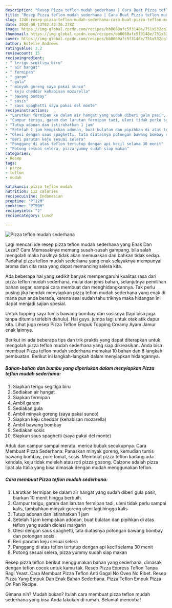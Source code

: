 ```yaml
---
description: "Resep Pizza teflon mudah sederhana | Cara Buat Pizza teflon mudah sederhana Yang Lezat"
title: "Resep Pizza teflon mudah sederhana | Cara Buat Pizza teflon mudah sederhana Yang Lezat"
slug: 1246-resep-pizza-teflon-mudah-sederhana-cara-buat-pizza-teflon-mudah-sederhana-yang-lezat
date: 2020-08-13T02:42:26.278Z
image: https://img-global.cpcdn.com/recipes/bb8660afc5f3148e/751x532cq70/pizza-teflon-mudah-sederhana-foto-resep-utama.jpg
thumbnail: https://img-global.cpcdn.com/recipes/bb8660afc5f3148e/751x532cq70/pizza-teflon-mudah-sederhana-foto-resep-utama.jpg
cover: https://img-global.cpcdn.com/recipes/bb8660afc5f3148e/751x532cq70/pizza-teflon-mudah-sederhana-foto-resep-utama.jpg
author: Estelle Andrews
ratingvalue: 3.2
reviewcount: 15
recipeingredient:
- " terigu segitiga biru"
- " air hangat"
- " fermipan"
- " garam"
- " gula"
- " minyak goreng saya pakai sunco"
- " keju cheddar kehabisan mozarella"
- " bawang bombay"
- " sosis"
- " saus spaghetti saya pakai del monte"
recipeinstructions:
- "Larutkan fermipan ke dalam air hangat yang sudah diberi gula pasir, biarkan 10 menit hingga berbuih."
- "Campur terigu, garam dan larutan fermipan tadi, uleni tidak perlu sampai kalis, tambahkan minyak goreng uleni lagi hingga kalis"
- "Tutup adonan dan istirahatkan 1 jam"
- "Setelah 1 jam kempiskan adonan, buat bulatan dan pipihkan di atas teflon yang sudah diolesi margarin"
- "Olesi dengan saus spaghetti, tata diatasnya potongan bawang bombay dan potongan sosis"
- "Beri parutan keju sesuai selera"
- "Panggang di atas teflon tertutup dengan api kecil selama 30 menit"
- "Potong sesuai selera, pizza yummy sudah siap makan"
categories:
- Resep
tags:
- pizza
- teflon
- mudah

katakunci: pizza teflon mudah 
nutrition: 112 calories
recipecuisine: Indonesian
preptime: "PT12M"
cooktime: "PT50M"
recipeyield: "2"
recipecategory: Lunch

---
```



![Pizza teflon mudah sederhana](https://img-global.cpcdn.com/recipes/bb8660afc5f3148e/751x532cq70/pizza-teflon-mudah-sederhana-foto-resep-utama.jpg)

Lagi mencari ide resep pizza teflon mudah sederhana yang Enak Dan Lezat? Cara Memasaknya memang susah-susah gampang. bila salah mengolah maka hasilnya tidak akan memuaskan dan bahkan tidak sedap. Padahal pizza teflon mudah sederhana yang enak selayaknya mempunyai aroma dan cita rasa yang dapat memancing selera kita.

Ada beberapa hal yang sedikit banyak mempengaruhi kualitas rasa dari pizza teflon mudah sederhana, mulai dari jenis bahan, selanjutnya pemilihan bahan segar, sampai cara membuat dan menghidangkannya. Tak perlu pusing jika hendak menyiapkan pizza teflon mudah sederhana yang enak di mana pun anda berada, karena asal sudah tahu triknya maka hidangan ini dapat menjadi sajian spesial.

Untuk topping saya tumis bawang bombay dan sosisnya (tapi bisa juga tanpa ditumis terlebih dahulu). Hai guys. jumpa lagi untuk otak atik dapur kita. Lihat juga resep Pizza Teflon Empuk Topping Creamy Ayam Jamur enak lainnya.


Berikut ini ada beberapa tips dan trik praktis yang dapat diterapkan untuk mengolah pizza teflon mudah sederhana yang siap dikreasikan. Anda bisa membuat Pizza teflon mudah sederhana memakai 10 bahan dan 8 langkah pembuatan. Berikut ini langkah-langkah dalam menyiapkan hidangannya.

<!--inarticleads1-->

##### Bahan-bahan dan bumbu yang diperlukan dalam menyiapkan Pizza teflon mudah sederhana:

1. Siapkan  terigu segitiga biru
1. Sediakan  air hangat
1. Siapkan  fermipan
1. Ambil  garam
1. Sediakan  gula
1. Ambil  minyak goreng (saya pakai sunco)
1. Siapkan  keju cheddar (kehabisan mozarella)
1. Ambil  bawang bombay
1. Sediakan  sosis
1. Siapkan  saus spaghetti (saya pakai del monte)


Aduk dan campur sampai merata. merica bubuk secukupnya. Cara Membuat Pizza Sederhana: Panaskan minyak goreng, kemudian tumis bawang bombay, pure tomat, sosis. Membuat pizza teflon kadang ada kendala, keju tidak meleleh atau roti pizza gosong. Calzone adalah pizza lipat ala Italia yang bisa dimasak dengan mudah menggunakan teflon. 

<!--inarticleads2-->

##### Cara membuat Pizza teflon mudah sederhana:

1. Larutkan fermipan ke dalam air hangat yang sudah diberi gula pasir, biarkan 10 menit hingga berbuih.
1. Campur terigu, garam dan larutan fermipan tadi, uleni tidak perlu sampai kalis, tambahkan minyak goreng uleni lagi hingga kalis
1. Tutup adonan dan istirahatkan 1 jam
1. Setelah 1 jam kempiskan adonan, buat bulatan dan pipihkan di atas teflon yang sudah diolesi margarin
1. Olesi dengan saus spaghetti, tata diatasnya potongan bawang bombay dan potongan sosis
1. Beri parutan keju sesuai selera
1. Panggang di atas teflon tertutup dengan api kecil selama 30 menit
1. Potong sesuai selera, pizza yummy sudah siap makan


Resep pizza teflon berikut menggunakan bahan yang sederhana, dimasak dengan teflon cocok untuk kamu tak. Resep Pizza Express Teflon Tanpa Ragi Yeast. Cara Membuat Pizza Teflon Anti Gagal No Oven No Ribet. Resep Pizza Yang Empuk Dan Enak Bahan Sederhana. Pizza Teflon Empuk Pizza On Pan Recipe. 

Gimana nih? Mudah bukan? Itulah cara membuat pizza teflon mudah sederhana yang bisa Anda lakukan di rumah. Selamat mencoba!
